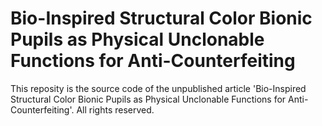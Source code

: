 # Bio-Inspired Structural Color Bionic Pupils as Physical Unclonable Functions for Anti-Counterfeiting
This reposity is the source code of the unpublished article 'Bio-Inspired Structural Color Bionic Pupils as Physical Unclonable Functions for Anti-Counterfeiting'.
All rights reserved.
